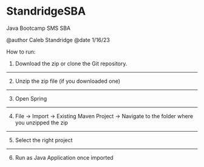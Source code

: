 # StandridgeSBA
Java Bootcamp SMS SBA

@author Caleb Standridge
@date 1/16/23

How to run:
1. Download the zip or clone the Git repository.
---------------------------------------------
2. Unzip the zip file (if you downloaded one)
---------------------------------------------
3. Open Spring
---------------------------------------------
4. File -> Import -> Existing Maven Project -> Navigate to the folder where you unzipped the zip
---------------------------------------------
5. Select the right project
---------------------------------------------
6. Run as Java Application once imported
